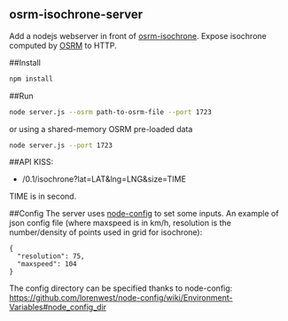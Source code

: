 osrm-isochrone-server
---

Add a nodejs webserver in front of [osrm-isochrone](https://github.com/mapbox/osrm-isochrone). Expose isochrone computed by [OSRM](http://project-osrm.org/) to HTTP.

##Install
```sh
npm install
```

##Run
```sh
node server.js --osrm path-to-osrm-file --port 1723
```

or using a shared-memory OSRM pre-loaded data

```sh
node server.js --port 1723
```

##API
KISS:
* /0.1/isochrone?lat=LAT&lng=LNG&size=TIME

TIME is in second.

##Config
The server uses [node-config](https://github.com/lorenwest/node-config) to set some inputs.
An example of json config file (where maxspeed is in km/h, resolution is the number/density of points used in grid for isochrone):
```
{
  "resolution": 75,
  "maxspeed": 104
}
```
The config directory can be specified thanks to node-config: https://github.com/lorenwest/node-config/wiki/Environment-Variables#node_config_dir
